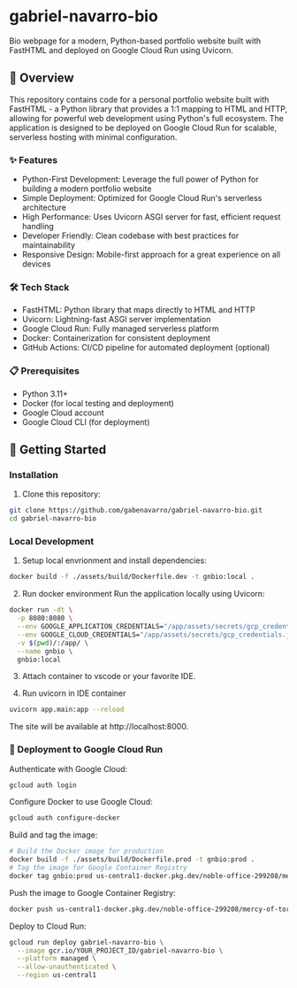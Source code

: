 # gabriel-navarro-bio
Bio webpage for a modern, Python-based portfolio website built with FastHTML and deployed on Google Cloud Run using Uvicorn.


## 🚀 Overview
This repository contains code for a personal portfolio website built with FastHTML - a Python library that provides a 1:1 mapping to HTML and HTTP, allowing for powerful web development using Python's full ecosystem. The application is designed to be deployed on Google Cloud Run for scalable, serverless hosting with minimal configuration.


### ✨ Features
* Python-First Development: Leverage the full power of Python for building a modern portfolio website
* Simple Deployment: Optimized for Google Cloud Run's serverless architecture
* High Performance: Uses Uvicorn ASGI server for fast, efficient request handling
* Developer Friendly: Clean codebase with best practices for maintainability
* Responsive Design: Mobile-first approach for a great experience on all devices


### 🛠️ Tech Stack
* FastHTML: Python library that maps directly to HTML and HTTP
* Uvicorn: Lightning-fast ASGI server implementation
* Google Cloud Run: Fully managed serverless platform
* Docker: Containerization for consistent deployment
* GitHub Actions: CI/CD pipeline for automated deployment (optional)


### 📋 Prerequisites
* Python 3.11+
* Docker (for local testing and deployment)
* Google Cloud account
* Google Cloud CLI (for deployment)


## 🚦 Getting Started
### Installation
1. Clone this repository:
```bash
git clone https://github.com/gabenavarro/gabriel-navarro-bio.git
cd gabriel-navarro-bio
```


### Local Development
1. Setup local envrionment and install dependencies:
```bash
docker build -f ./assets/build/Dockerfile.dev -t gnbio:local . 
```

2. Run docker environment
Run the application locally using Uvicorn:
```bash
docker run -dt \
  -p 8080:8080 \
  --env GOOGLE_APPLICATION_CREDENTIALS="/app/assets/secrets/gcp_credentials.json" \
  --env GOOGLE_CLOUD_CREDENTIALS="/app/assets/secrets/gcp_credentials.json" \
  -v $(pwd)/:/app/ \
  --name gnbio \
  gnbio:local
```

3. Attach container to vscode or your favorite IDE.

3. Run uvicorn in IDE container
```bash
uvicorn app.main:app --reload
```

The site will be available at http://localhost:8000.


### 🚢 Deployment to Google Cloud Run
Authenticate with Google Cloud:
```bash
gcloud auth login
```
Configure Docker to use Google Cloud:
```bash
gcloud auth configure-docker
```

Build and tag the image:
```bash
# Build the Docker image for production
docker build -f ./assets/build/Dockerfile.prod -t gnbio:prod .
# Tag the image for Google Container Registry
docker tag gnbio:prod us-central1-docker.pkg.dev/noble-office-299208/mercy-of-toren/gnbio:prod
```

Push the image to Google Container Registry:
```bash
docker push us-central1-docker.pkg.dev/noble-office-299208/mercy-of-toren/gnbio:prod
```

Deploy to Cloud Run:
```bash
gcloud run deploy gabriel-navarro-bio \
  --image gcr.io/YOUR_PROJECT_ID/gabriel-navarro-bio \
  --platform managed \
  --allow-unauthenticated \
  --region us-central1
```